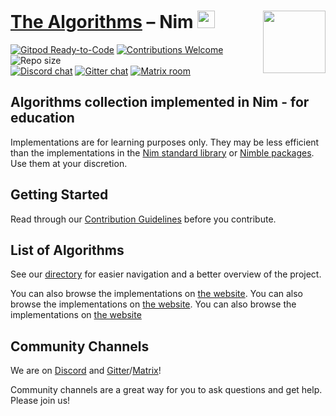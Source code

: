 # <a href="https://github.com/TheAlgorithms/">The Algorithms</a> – Nim&nbsp;<img src="https://raw.githubusercontent.com/nim-lang/assets/master/Art/logo-crown.png" height="28px"/><a href="https://github.com/TheAlgorithms/"><img align="right" src="https://raw.githubusercontent.com/TheAlgorithms/website/main/public/logo.svg" height="100"></a>

[![Gitpod Ready-to-Code][badge-gitpod]](https://gitpod.io/#https://github.com/TheAlgorithms/Nim)
[![Contributions Welcome][badge-contributions]](https://github.com/TheAlgorithms/Nim/blob/master/CONTRIBUTING.md)
![Repo size][badge-reposize]
</br>
[![Discord chat][badge-discord]][chat-discord]
[![Gitter chat][badge-gitter]][chat-gitter]
[![Matrix room][badge-matrix]][chat-matrix]

## Algorithms collection implemented in Nim - for education

Implementations are for learning purposes only. They may be less efficient than the implementations in the [Nim standard library](https://nim-lang.org/docs/lib.html) or [Nimble packages](https://nimble.directory/). Use them at your discretion.

## Getting Started

Read through our [Contribution Guidelines](CONTRIBUTING.md) before you contribute.

## List of Algorithms

See our [directory](DIRECTORY.md) for easier navigation and a better overview of the project.


You can also browse the implementations on [the website](https://the-algorithms.com/language/nim).
You can also browse the implementations on [the website](https://the-algorithms.com/language/nim).
You can also browse the implementations on [the website](https://the-algorithms.com/language/nim)
## Community Channels

We are on [Discord](https://the-algorithms.com/discord) and [Gitter][chat-gitter]/[Matrix][chat-matrix]!

Community channels are a great way for you to ask questions and get help. Please join us!

<!-- links -->
[chat-discord]: https://the-algorithms.com/discord 
[chat-gitter]: https://gitter.im/#TheAlgorithms_community:gitter.im
[chat-matrix]: https://matrix.to/#/#TheAlgorithms_community:gitter.im
[badge-contributions]: https://img.shields.io/static/v1.svg?label=Contributions&message=Welcome&color=0059b3&style=flat-square
[badge-discord]: https://img.shields.io/discord/808045925556682782.svg?logo=discord&colorB=7289DA&style=flat-square
[badge-matrix]: https://img.shields.io/badge/matrix-TheAlgorithms_community-0dbd8b?logo=matrix
[badge-gitpod]: https://img.shields.io/badge/Gitpod-Ready--to--Code-blue?logo=gitpod&style=flat-square
[badge-gitter]: https://img.shields.io/badge/Chat-Gitter-ff69b4.svg?label=Chat&logo=gitter&style=flat-square
[badge-reposize]: https://img.shields.io/github/repo-size/TheAlgorithms/Nim.svg?label=Repo%20size&style=flat-square
